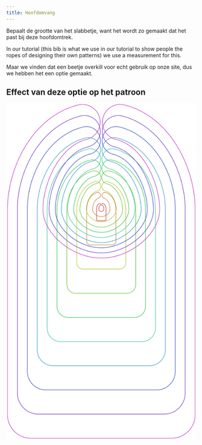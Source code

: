 ```yaml
---
title: Hoofdomvang
---
```


Bepaalt de grootte van het slabbetje, want het wordt zo gemaakt dat het past bij deze hoofdomtrek.

In our tutorial (this bib is what we use in our tutorial to show people the ropes of designing their own patterns) we use a measurement for this.

Maar we vinden dat een beetje overkill voor echt gebruik op onze site, dus we hebben het een optie gemaakt.

## Effect van deze optie op het patroon

![Deze afbeelding toont het effect van deze optie door meerdere varianten die een andere waarde hebben voor deze optie te vervangen](bob_headsize_sample.svg "Effect van deze optie op het patroon")
